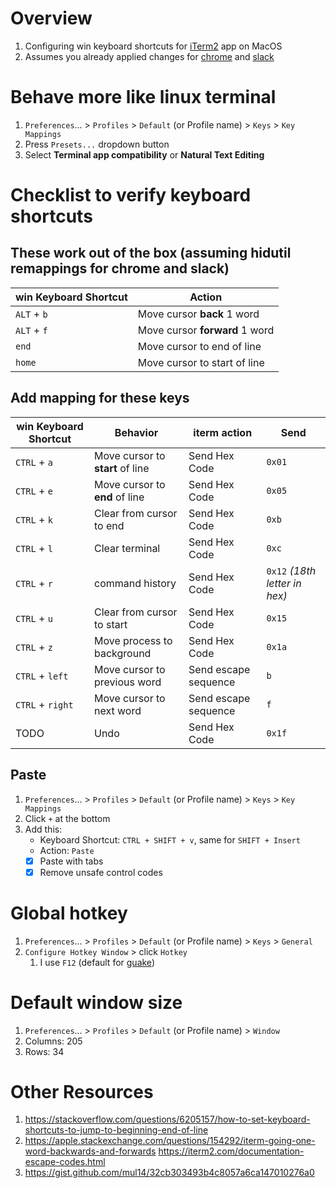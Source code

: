 # Overview

1. Configuring win keyboard shortcuts for [iTerm2](https://iterm2.com/documentation.html) app on MacOS
1. Assumes you already applied changes for [chrome](./keymap.chrome.md) and [slack](./keymap.slack.md)

# Behave more like linux terminal

1. `Preferences`... > `Profiles` > `Default` (or Profile name) > `Keys` > `Key Mappings`
1. Press `Presets...` dropdown button
1. Select **Terminal app compatibility** or **Natural Text Editing**

# Checklist to verify keyboard shortcuts

## These work out of the box (assuming hidutil remappings for chrome and slack)

| win Keyboard Shortcut | Action                         |
|-----------------------|--------------------------------|
| `ALT` + `b`           | Move cursor **back** 1 word    | Send escape sequence | `b`|
| `ALT` + `f`           | Move cursor **forward** 1 word | Send escape sequence | `f`|
| `end`                 | Move cursor to end of line     |
| `home`                | Move cursor to start of line   |

## Add mapping for these keys

| win Keyboard Shortcut | Behavior                         | iterm action         | Send                          |
|-----------------------|----------------------------------|----------------------|-------------------------------|
| `CTRL` + `a`          | Move cursor to **start** of line | Send Hex Code        | `0x01`                        |
| `CTRL` + `e`          | Move cursor to **end** of line   | Send Hex Code        | `0x05`                        |
| `CTRL` + `k`          | Clear from cursor to end         | Send Hex Code        | `0xb`                         |
| `CTRL` + `l`          | Clear terminal                   | Send Hex Code        | `0xc`                         |
| `CTRL` + `r`          | command history                  | Send Hex Code        | `0x12` *(18th letter in hex)* |
| `CTRL` + `u`          | Clear from cursor to start       | Send Hex Code        | `0x15`                        |
| `CTRL` + `z`          | Move process to background       | Send Hex Code        | `0x1a`                        |
| `CTRL` + `left`       | Move cursor to previous word     | Send escape sequence | `b`                           |
| `CTRL` + `right`      | Move cursor to next word         | Send escape sequence | `f`                           |
| TODO                  | Undo                             | Send Hex Code        | `0x1f`                        |

## Paste

1. `Preferences`... > `Profiles` > `Default` (or Profile name) > `Keys` > `Key Mappings`
1. Click `+` at the bottom
1. Add this:
    - Keyboard Shortcut: `CTRL + SHIFT + v`, same for `SHIFT + Insert`
    - Action: `Paste`
    - [x] Paste with tabs
    - [x] Remove unsafe control codes

# Global hotkey

1. `Preferences`... > `Profiles` > `Default` (or Profile name) > `Keys` > `General`
1. `Configure Hotkey Window` > click `Hotkey`
    1. I use `F12` (default for [guake](http://guake-project.org/))

# Default window size

1. `Preferences`... > `Profiles` > `Default` (or Profile name) > `Window`
1. Columns: 205
1. Rows: 34

# Other Resources

1. https://stackoverflow.com/questions/6205157/how-to-set-keyboard-shortcuts-to-jump-to-beginning-end-of-line
1. https://apple.stackexchange.com/questions/154292/iterm-going-one-word-backwards-and-forwards
   https://iterm2.com/documentation-escape-codes.html
1. https://gist.github.com/mul14/32cb303493b4c8057a6ca147010276a0

